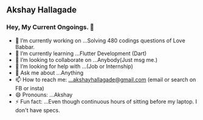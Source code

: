 ## Akshay Hallagade
### Hey, My Current Ongoings. 👋

- 🔭 I’m currently working on ...Solving 480 codings questions of Love Babbar.
- 🌱 I’m currently learning ...Flutter Development (Dart)
- 👯 I’m looking to collaborate on ...Anybody(Just msg me.)
- 🤔 I’m looking for help with ...(Job or Internship)
- 💬 Ask me about ...Anything
- 📫 How to reach me: ...akshayhallagade@gmail.com (email or search on FB or insta)
- 😄 Pronouns: ...Akshay
- ⚡ Fun fact: ...Even though continuous hours of sitting before my laptop. I don't have specs. 
